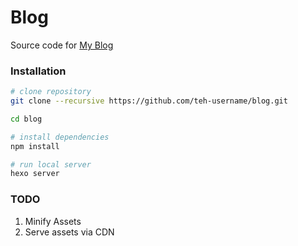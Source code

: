 # Blog

Source code for [My Blog](https://blog.laroberto.com)

### Installation
```bash
# clone repository
git clone --recursive https://github.com/teh-username/blog.git

cd blog

# install dependencies
npm install

# run local server
hexo server
```

### TODO
1. Minify Assets
2. Serve assets via CDN

